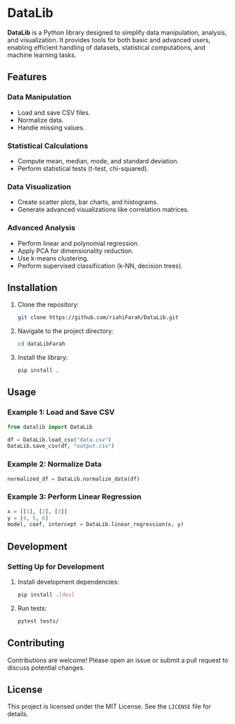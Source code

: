 # DataLib

**DataLib** is a Python library designed to simplify data manipulation, analysis, and visualization. It provides tools for both basic and advanced users, enabling efficient handling of datasets, statistical computations, and machine learning tasks.

## Features

### Data Manipulation
- Load and save CSV files.
- Normalize data.
- Handle missing values.

### Statistical Calculations
- Compute mean, median, mode, and standard deviation.
- Perform statistical tests (t-test, chi-squared).

### Data Visualization
- Create scatter plots, bar charts, and histograms.
- Generate advanced visualizations like correlation matrices.

### Advanced Analysis
- Perform linear and polynomial regression.
- Apply PCA for dimensionality reduction.
- Use k-means clustering.
- Perform supervised classification (k-NN, decision trees).

## Installation

1. Clone the repository:
   ```bash
   git clone https://github.com/riahiFarah/DataLib.git
   ```

2. Navigate to the project directory:
   ```bash
   cd dataLibFarah
   ```

3. Install the library:
   ```bash
   pip install .
   ```

## Usage

### Example 1: Load and Save CSV
```python
from datalib import DataLib

df = DataLib.load_csv("data.csv")
DataLib.save_csv(df, "output.csv")
```

### Example 2: Normalize Data
```python
normalized_df = DataLib.normalize_data(df)
```

### Example 3: Perform Linear Regression
```python
x = [[1], [2], [3]]
y = [4, 5, 6]
model, coef, intercept = DataLib.linear_regression(x, y)
```

## Development

### Setting Up for Development
1. Install development dependencies:
   ```bash
   pip install .[dev]
   ```

2. Run tests:
   ```bash
   pytest tests/
   ```

## Contributing
Contributions are welcome! Please open an issue or submit a pull request to discuss potential changes.

## License

This project is licensed under the MIT License. See the `LICENSE` file for details.
